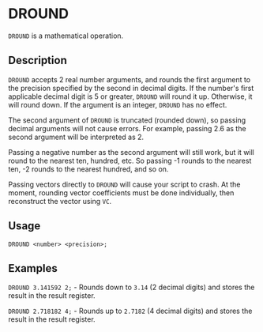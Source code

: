 # DROUND

`DROUND` is a mathematical operation.

## Description

`DROUND` accepts 2 real number arguments, and rounds the first argument to the precision specified by the second in decimal digits.
If the number's first applicable decimal digit is 5 or greater, `DROUND` will round it up.
Otherwise, it will round down.
If the argument is an integer, `DROUND` has no effect.

The second argument of `DROUND` is truncated (rounded down), so passing decimal arguments will not cause errors.
For example, passing 2.6 as the second argument will be interpreted as 2.

Passing a negative number as the second argument will still work, but it will round to the nearest ten, hundred, etc.
So passing -1 rounds to the nearest ten, -2 rounds to the nearest hundred, and so on.

Passing vectors directly to `DROUND` will cause your script to crash.
At the moment, rounding vector coefficients must be done individually, then reconstruct the vector using `VC`.

## Usage

`DROUND <number> <precision>;`

## Examples

`DROUND 3.141592 2;` - Rounds down to `3.14` (2 decimal digits) and stores the result in the result register.

`DROUND 2.718182 4;` - Rounds up to `2.7182` (4 decimal digits) and stores the result in the result register.
